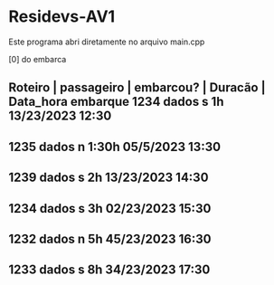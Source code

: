 # Residevs-AV1

Este programa abri diretamente no arquivo main.cpp

[0] do embarca

Roteiro |  passageiro | embarcou? | Duracão | Data_hora embarque
1234         dados           s           1h     13/23/2023 12:30
--------------------------------------------------------------
1235         dados           n          1:30h    05/5/2023 13:30
--------------------------------------------------------------
1239        dados           s           2h       13/23/2023 14:30
--------------------------------------------------------------
1234        dados           s           3h       02/23/2023 15:30
--------------------------------------------------------------
1232        dados           n          5h        45/23/2023 16:30
--------------------------------------------------------------
1233        dados           s           8h       34/23/2023 17:30
--------------------------------------------------------------